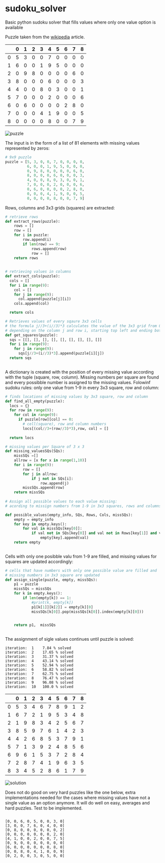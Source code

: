 # sudoku_solver

Basic python sudoku solver that fills values where only one value option is available

Puzzle taken from the [wikipedia](https://en.wikipedia.org/wiki/Sudoku)  article.

|    |   0 |   1 |   2 |   3 |   4 |   5 |   6 |   7 |   8 |
|---:|----:|----:|----:|----:|----:|----:|----:|----:|----:|
|  0 |   5 |   3 |   0 |   0 |   7 |   0 |   0 |   0 |   0 |
|  1 |   6 |   0 |   0 |   1 |   9 |   5 |   0 |   0 |   0 |
|  2 |   0 |   9 |   8 |   0 |   0 |   0 |   0 |   6 |   0 |
|  3 |   8 |   0 |   0 |   0 |   6 |   0 |   0 |   0 |   3 |
|  4 |   4 |   0 |   0 |   8 |   0 |   3 |   0 |   0 |   1 |
|  5 |   7 |   0 |   0 |   0 |   2 |   0 |   0 |   0 |   6 |
|  6 |   0 |   6 |   0 |   0 |   0 |   0 |   2 |   8 |   0 |
|  7 |   0 |   0 |   0 |   4 |   1 |   9 |   0 |   0 |   5 |
|  8 |   0 |   0 |   0 |   0 |   8 |   0 |   0 |   7 |   9 |


![puzzle](https://upload.wikimedia.org/wikipedia/commons/e/e0/Sudoku_Puzzle_by_L2G-20050714_standardized_layout.svg)


The input is in the form of a list of 81 elements with missing values represented by zeros:

```python
# 9x9 puzzle
puzzle = [5, 3, 0, 0, 7, 0, 0, 0, 0,
          6, 0, 0, 1, 9, 5, 0, 0, 0,
          0, 9, 8, 0, 0, 0, 0, 6, 0,
          8, 0, 0, 0, 6, 0, 0, 0, 3,
          4, 0, 0, 8, 0, 3, 0, 0, 1,
          7, 0, 0, 0, 2, 0, 0, 0, 6,
          0, 6, 0, 0, 0, 0, 2, 8, 0,
          0, 0, 0, 4, 1, 9, 0, 0, 5,
          0, 0, 0, 0, 8, 0, 0, 7, 9]
```

Rows, columns and 3x3 grids (squares) are extracted:

```python
# retrieve rows
def extract_rows(puzzle):
    rows = []
    row = []
    for i in puzzle:
        row.append(i)
        if len(row) == 9:
            rows.append(row)
            row = []
    return rows
    
      
# retrieving values in columns     
def extract_cols(puzzle):
  cols = []
  for i in range(9):
    col = []
    for j in range(9):
      col.append(puzzle[j][i])
    cols.append(col)

  return cols

# Retrieves values of every sqaure 3x3 cells
# the formula j//3+(i//3)*3 calculates the value of the 3x3 grid from 0 to 8 
# depending on the column j and row i, starting top left and ending bottom right 
def get_squares(puzzle):
  sqs = [[], [], [], [], [], [], [], [], []]
  for i in range(9):
    for j in range(9):
      sqs[j//3+(i//3)*3].append(puzzle[i][j])
  return sqs
  
```

A dictionary is created with the position of every missing value according with the tuple (square, row, column). Missing numbers per square are found and every possibble number is assigned to the missing values. Folowinf sudoku rules: only one value from 1-9 in every 3x3 square, row and column:

```python
# finds locations of missing values by 3x3 square, row and column
def find_all_empty(puzzle):
  locs = {}
  for row in range(9):
    for col in range(9):
      if puzzle[row][col] == 0:
        # cell(square), row and column numbers
        locs[(col//3+(row//3)*3),row, col] = []
  
  return locs  

# missing values per Square of 3 x 3
def missing_valuesSQs(SQs):
    missSQs =[]
    allrow = [x for x in range(1,10)]
    for i in range(9):
        row = []
        for j in allrow:
            if j not in SQs[i]:
                row.append(j)
        missSQs.append(row)
    return missSQs
    
# Assign all possible values to each value missing:
# acording to missign numbers from 1-9 in 3x3 squares, rows and columns

def possible_values(empty_info, SQs, Rows, Cols, missSQs):
    empty = empty_info
    for key in empty.keys():
        for val in missSQs[key[0]]:
            if val not in SQs[key[0]] and val not in Rows[key[1]] and val not in Cols[key[2]]:
                empty[key].append(val) 
    return empty
    
```

Cells with only one posibble valu from 1-9 are filled, and missing values for squares are updated accordingly:

```python
# cells that have numbers with only one possible value are filled and 
# missing numbers in 3x3 square are updated 
def assign_single(puzzle, empty, missSQs):
    p1 = puzzle
    missSQs = missSQs
    for k in empty.keys():
        if len(empty[k]) == 1:
            #print(k, empty[k])
            p1[k[1]][k[2]] = empty[k][0]
            missSQs[k[0]].pop(missSQs[k[0]].index(empty[k][0]))
        

    return p1,  missSQs
    
```

The assignment of sigle values continues until puzzle is solved:

```hcl
iteration:  1    7.84 % solved
iteration:  2    17.65 % solved
iteration:  3    31.37 % solved
iteration:  4    43.14 % solved
iteration:  5    52.94 % solved
iteration:  6    58.82 % solved
iteration:  7    62.75 % solved
iteration:  8    76.47 % solved
iteration:  9    96.08 % solved
iteration:  10   100.0 % solved

```

|    |   0 |   1 |   2 |   3 |   4 |   5 |   6 |   7 |   8 |
|---:|----:|----:|----:|----:|----:|----:|----:|----:|----:|
|  0 |   5 |   3 |   4 |   6 |   7 |   8 |   9 |   1 |   2 |
|  1 |   6 |   7 |   2 |   1 |   9 |   5 |   3 |   4 |   8 |
|  2 |   1 |   9 |   8 |   3 |   4 |   2 |   5 |   6 |   7 |
|  3 |   8 |   5 |   9 |   7 |   6 |   1 |   4 |   2 |   3 |
|  4 |   4 |   2 |   6 |   8 |   5 |   3 |   7 |   9 |   1 |
|  5 |   7 |   1 |   3 |   9 |   2 |   4 |   8 |   5 |   6 |
|  6 |   9 |   6 |   1 |   5 |   3 |   7 |   2 |   8 |   4 |
|  7 |   2 |   8 |   7 |   4 |   1 |   9 |   6 |   3 |   5 |
|  8 |   3 |   4 |   5 |   2 |   8 |   6 |   1 |   7 |   9 |

![solution](https://upload.wikimedia.org/wikipedia/commons/1/12/Sudoku_Puzzle_by_L2G-20050714_solution_standardized_layout.svg)


Does not do good on very hard puzzles like the one below, extra implementations needed for the cases where missing values have not  a single value as an option anymore.  It will do well on easy, averages and hard puzzles. Test to be implemented.

```hcl

[0, 0, 6, 0, 5, 0, 0, 3, 0]
[3, 0, 0, 7, 6, 0, 4, 0, 0]
[0, 8, 0, 0, 0, 0, 0, 0, 2]
[0, 0, 0, 0, 0, 0, 0, 2, 0]
[4, 1, 0, 0, 2, 0, 0, 7, 5]
[0, 9, 0, 0, 0, 0, 0, 0, 0]
[6, 0, 0, 0, 0, 0, 0, 8, 0]
[0, 0, 8, 0, 4, 1, 0, 0, 9]
[0, 2, 0, 0, 3, 0, 5, 0, 0]

```


